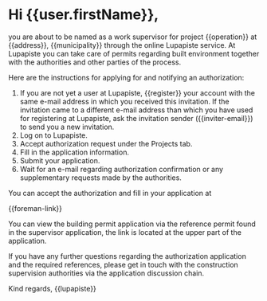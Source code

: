 # Hi {{user.firstName}},

you are about to be named as a work supervisor for project {{operation}} at {{address}}, {{municipality}} through the online Lupapiste service. At Lupapiste you can take care of permits regarding built environment together with the authorities and other parties of the process.

Here are the instructions for applying for and notifying an authorization:

1. If you are not yet a user at Lupapiste, {{register}} your account with the same e-mail address in which you received this invitation. If the invitation came to a different e-mail address than which you have used for registering at Lupapiste, ask the invitation sender ({{inviter-email}}) to send you a new invitation.
2. Log on to Lupapiste.
3. Accept authorization request under the Projects tab.
4. Fill in the application information.
5. Submit your application.
6. Wait for an e-mail regarding authorization confirmation or any supplementary requests made by the authorities.

You can accept the authorization and fill in your application at

{{foreman-link}}

You can view the building permit application via the reference permit found in the supervisor application, the link is located at the upper part of the application.

If you have any further questions regarding the authorization application and the required references, please get in touch with the construction supervision authorities via the application discussion chain.

Kind regards,
{{lupapiste}}
